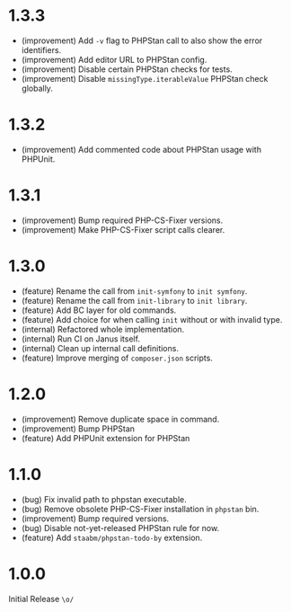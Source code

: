 1.3.3
=====

* (improvement) Add `-v` flag to PHPStan call to also show the error identifiers.
* (improvement) Add editor URL to PHPStan config.
* (improvement) Disable certain PHPStan checks for tests.
* (improvement) Disable `missingType.iterableValue` PHPStan check globally.


1.3.2
=====

* (improvement) Add commented code about PHPStan usage with PHPUnit.


1.3.1
=====

* (improvement) Bump required PHP-CS-Fixer versions.
* (improvement) Make PHP-CS-Fixer script calls clearer.


1.3.0
=====

* (feature) Rename the call from `init-symfony` to `init symfony`.
* (feature) Rename the call from `init-library` to `init library`.
* (feature) Add BC layer for old commands.
* (feature) Add choice for when calling `init` without or with invalid type.
* (internal) Refactored whole implementation.
* (internal) Run CI on Janus itself.
* (internal) Clean up internal call definitions.
* (feature) Improve merging of `composer.json` scripts.


1.2.0
=====

* (improvement) Remove duplicate space in command.
* (improvement) Bump PHPStan 
* (feature) Add PHPUnit extension for PHPStan


1.1.0
=====

* (bug) Fix invalid path to phpstan executable.
* (bug) Remove obsolete PHP-CS-Fixer installation in `phpstan` bin.
* (improvement) Bump required versions.
* (bug) Disable not-yet-released PHPStan rule for now.
* (feature) Add `staabm/phpstan-todo-by` extension.
 

1.0.0
=====

Initial Release `\o/`
